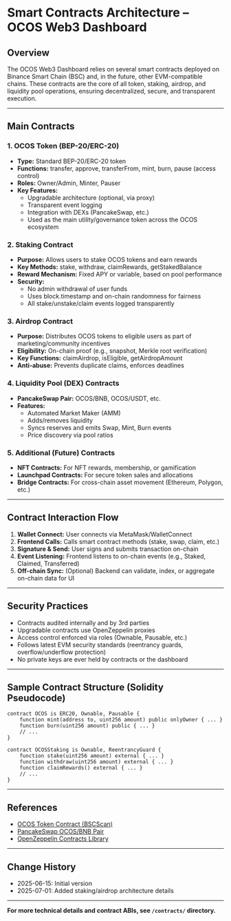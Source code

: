 
# Smart Contracts Architecture – OCOS Web3 Dashboard

## Overview

The OCOS Web3 Dashboard relies on several smart contracts deployed on Binance Smart Chain (BSC) and, in the future, other EVM-compatible chains. These contracts are the core of all token, staking, airdrop, and liquidity pool operations, ensuring decentralized, secure, and transparent execution.

---

## Main Contracts

### 1. OCOS Token (BEP-20/ERC-20)

- **Type:** Standard BEP-20/ERC-20 token
- **Functions:** transfer, approve, transferFrom, mint, burn, pause (access control)
- **Roles:** Owner/Admin, Minter, Pauser
- **Key Features:**
  - Upgradable architecture (optional, via proxy)
  - Transparent event logging
  - Integration with DEXs (PancakeSwap, etc.)
  - Used as the main utility/governance token across the OCOS ecosystem

### 2. Staking Contract

- **Purpose:** Allows users to stake OCOS tokens and earn rewards
- **Key Methods:** stake, withdraw, claimRewards, getStakedBalance
- **Reward Mechanism:** Fixed APY or variable, based on pool performance
- **Security:**
  - No admin withdrawal of user funds
  - Uses block.timestamp and on-chain randomness for fairness
  - All stake/unstake/claim events logged transparently

### 3. Airdrop Contract

- **Purpose:** Distributes OCOS tokens to eligible users as part of marketing/community incentives
- **Eligibility:** On-chain proof (e.g., snapshot, Merkle root verification)
- **Key Functions:** claimAirdrop, isEligible, getAirdropAmount
- **Anti-abuse:** Prevents duplicate claims, enforces deadlines

### 4. Liquidity Pool (DEX) Contracts

- **PancakeSwap Pair:** OCOS/BNB, OCOS/USDT, etc.
- **Features:**
  - Automated Market Maker (AMM)
  - Adds/removes liquidity
  - Syncs reserves and emits Swap, Mint, Burn events
  - Price discovery via pool ratios

### 5. Additional (Future) Contracts

- **NFT Contracts:** For NFT rewards, membership, or gamification
- **Launchpad Contracts:** For secure token sales and allocations
- **Bridge Contracts:** For cross-chain asset movement (Ethereum, Polygon, etc.)

---

## Contract Interaction Flow

1. **Wallet Connect:** User connects via MetaMask/WalletConnect
2. **Frontend Calls:** Calls smart contract methods (stake, swap, claim, etc.)
3. **Signature & Send:** User signs and submits transaction on-chain
4. **Event Listening:** Frontend listens to on-chain events (e.g., Staked, Claimed, Transferred)
5. **Off-chain Sync:** (Optional) Backend can validate, index, or aggregate on-chain data for UI

---

## Security Practices

- Contracts audited internally and by 3rd parties
- Upgradable contracts use OpenZeppelin proxies
- Access control enforced via roles (Ownable, Pausable, etc.)
- Follows latest EVM security standards (reentrancy guards, overflow/underflow protection)
- No private keys are ever held by contracts or the dashboard

---

## Sample Contract Structure (Solidity Pseudocode)

```solidity
contract OCOS is ERC20, Ownable, Pausable {
    function mint(address to, uint256 amount) public onlyOwner { ... }
    function burn(uint256 amount) public { ... }
    // ...
}

contract OCOSStaking is Ownable, ReentrancyGuard {
    function stake(uint256 amount) external { ... }
    function withdraw(uint256 amount) external { ... }
    function claimRewards() external { ... }
    // ...
}
```

---

## References

- [OCOS Token Contract (BSCScan)](https://bscscan.com/address/0xYourOCOSTokenAddress)
- [PancakeSwap OCOS/BNB Pair](https://pancakeswap.finance/swap?outputCurrency=0xYourOCOSTokenAddress)
- [OpenZeppelin Contracts Library](https://docs.openzeppelin.com/contracts/)

---

## Change History

- 2025-06-15: Initial version
- 2025-07-01: Added staking/airdrop architecture details

---

**For more technical details and contract ABIs, see `/contracts/` directory.**
